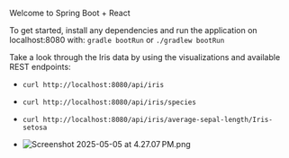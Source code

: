 Welcome to Spring Boot + React

To get started, install any dependencies and run the application on localhost:8080 with:
`gradle bootRun` or `./gradlew bootRun`

Take a look through the Iris data by using the visualizations and available REST endpoints:
- `curl http://localhost:8080/api/iris`
- `curl http://localhost:8080/api/iris/species`
- `curl http://localhost:8080/api/iris/average-sepal-length/Iris-setosa`

- ![Screenshot 2025-05-05 at 4.27.07 PM.png](../../Downloads/Screenshot%202025-05-05%20at%204.27.07%E2%80%AFPM.png)